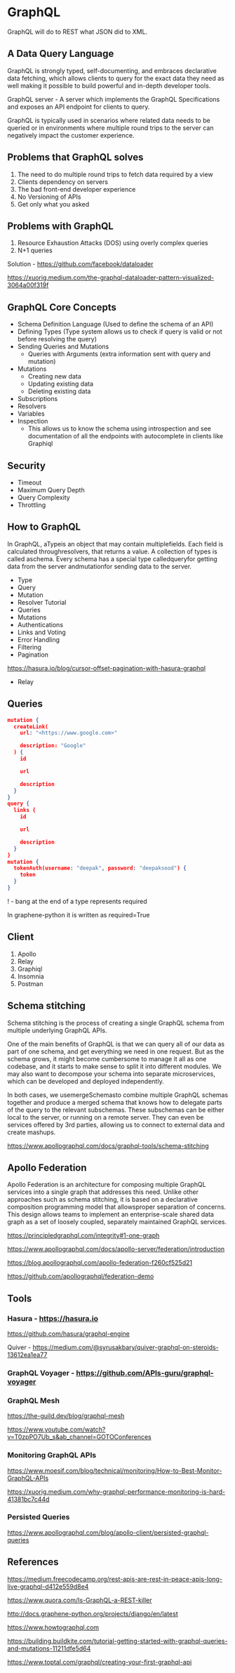 # GraphQL

GraphQL will do to REST what JSON did to XML.

## A Data Query Language

GraphQL is strongly typed, self-documenting, and embraces declarative data fetching, which allows clients to query for the exact data they need as well making it possible to build powerful and in-depth developer tools.

GraphQL server - A server which implements the GraphQL Specifications and exposes an API endpoint for clients to query.

GraphQL is typically used in scenarios where related data needs to be queried or in environments where multiple round trips to the server can negatively impact the customer experience.

## Problems that GraphQL solves

1. The need to do multiple round trips to fetch data required by a view
2. Clients dependency on servers
3. The bad front-end developer experience
4. No Versioning of APIs
5. Get only what you asked

## Problems with GraphQL

1. Resource Exhaustion Attacks (DOS) using overly complex queries
2. N+1 queries

Solution - <https://github.com/facebook/dataloader>

<https://xuorig.medium.com/the-graphql-dataloader-pattern-visualized-3064a00f319f>

## GraphQL Core Concepts

- Schema Definition Language (Used to define the schema of an API)
- Defining Types (Type system allows us to check if query is valid or not before resolving the query)
- Sending Queries and Mutations
  - Queries with Arguments (extra information sent with query and mutation)
- Mutations
  - Creating new data
  - Updating existing data
  - Deleting existing data
- Subscriptions
- Resolvers
- Variables
- Inspection
  - This allows us to know the schema using introspection and see documentation of all the endpoints with autocomplete in clients like Graphiql

## Security

- Timeout
- Maximum Query Depth
- Query Complexity
- Throttling

## How to GraphQL

In GraphQL, aTypeis an object that may contain multiplefields. Each field is calculated throughresolvers, that returns a value. A collection of types is called aschema. Every schema has a special type calledqueryfor getting data from the server andmutationfor sending data to the server.

- Type
- Query
- Mutation
- Resolver
Tutorial
- Queries
- Mutations
- Authentications
- Links and Voting
- Error Handling
- Filtering
- Pagination

<https://hasura.io/blog/cursor-offset-pagination-with-hasura-graphql>

- Relay

## Queries

```json
mutation {
  createLink(
    url: "<https://www.google.com>"

    description: "Google"
  ) {
    id

    url

    description
  }
}
query {
  links {
    id

    url

    description
  }
}
mutation {
  tokenAuth(username: "deepak", password: "deepaksood") {
    token
  }
}
```

! - bang at the end of a type represents required

In graphene-python it is written as required=True

## Client

1. Apollo
2. Relay
3. Graphiql
4. Insomnia
5. Postman

## Schema stitching

Schema stitching is the process of creating a single GraphQL schema from multiple underlying GraphQL APIs.

One of the main benefits of GraphQL is that we can query all of our data as part of one schema, and get everything we need in one request. But as the schema grows, it might become cumbersome to manage it all as one codebase, and it starts to make sense to split it into different modules. We may also want to decompose your schema into separate microservices, which can be developed and deployed independently.

In both cases, we usemergeSchemasto combine multiple GraphQL schemas together and produce a merged schema that knows how to delegate parts of the query to the relevant subschemas. These subschemas can be either local to the server, or running on a remote server. They can even be services offered by 3rd parties, allowing us to connect to external data and create mashups.

<https://www.apollographql.com/docs/graphql-tools/schema-stitching>

## Apollo Federation

Apollo Federation is an architecture for composing multiple GraphQL services into a single graph that addresses this need. Unlike other approaches such as schema stitching, it is based on a declarative composition programming model that allowsproper separation of concerns. This design allows teams to implement an enterprise-scale shared data graph as a set of loosely coupled, separately maintained GraphQL services.

<https://principledgraphql.com/integrity#1-one-graph>

<https://www.apollographql.com/docs/apollo-server/federation/introduction>

<https://blog.apollographql.com/apollo-federation-f260cf525d21>

<https://github.com/apollographql/federation-demo>

## Tools

### Hasura - <https://hasura.io>

<https://github.com/hasura/graphql-engine>

Quiver - <https://medium.com/@syrusakbary/quiver-graphql-on-steroids-13612ea1ea77>

### GraphQL Voyager - <https://github.com/APIs-guru/graphql-voyager>

### GraphQL Mesh

<https://the-guild.dev/blog/graphql-mesh>

<https://www.youtube.com/watch?v=T0zpPO7Ub_s&ab_channel=GOTOConferences>

### Monitoring GraphQL APIs

<https://www.moesif.com/blog/technical/monitoring/How-to-Best-Monitor-GraphQL-APIs>

<https://xuorig.medium.com/why-graphql-performance-monitoring-is-hard-41381bc7c44d>

### Persisted Queries

<https://www.apollographql.com/blog/apollo-client/persisted-graphql-queries>

## References

<https://medium.freecodecamp.org/rest-apis-are-rest-in-peace-apis-long-live-graphql-d412e559d8e4>

<https://www.quora.com/Is-GraphQL-a-REST-killer>

<http://docs.graphene-python.org/projects/django/en/latest>

<https://www.howtographql.com>

<https://building.buildkite.com/tutorial-getting-started-with-graphql-queries-and-mutations-11211dfe5d64>

<https://www.toptal.com/graphql/creating-your-first-graphql-api>
